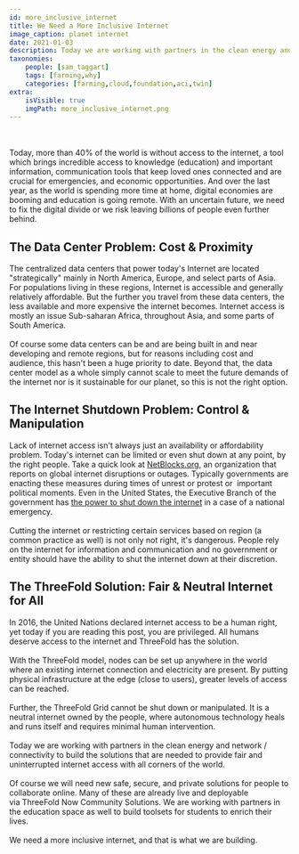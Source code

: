 ```yaml
---
id: more_inclusive_internet
title: We Need a More Inclusive Internet
image_caption: planet internet
date: 2021-01-03
description: Today we are working with partners in the clean energy and network / connectivity to build the solutions that are needed to provide fair and uninterrupted internet access with all corners of the world.
taxonomies:
    people: [sam_taggart]
    tags: [farming,why]
    categories: [farming,cloud,foundation,aci,twin]
extra:
    isVisible: true
    imgPath: more_inclusive_internet.png
---
```

<br/>
<br/>
Today, more than 40% of the world is without access to the internet, a tool which brings incredible access to knowledge (education) and important information, communication tools that keep loved ones connected and are crucial for emergencies, and economic opportunities. And over the last year, as the world is spending more time at home, digital economies are booming and education is going remote. With an uncertain future, we need to fix the digital divide or we risk leaving billions of people even further behind.

## The Data Center Problem: Cost & Proximity

The centralized data centers that power today's Internet are located "strategically" mainly in North America, Europe, and select parts of Asia. For populations living in these regions, Internet is accessible and generally relatively affordable. But the further you travel from these data centers, the less available and more expensive the internet becomes. Internet access is mostly an issue Sub-saharan Africa, throughout Asia, and some parts of South America.
<br/>
<br/>
Of course some data centers can be and are being built in and near developing and remote regions, but for reasons including cost and audience, this hasn't been a huge priority to date. Beyond that, the data center model as a whole simply cannot scale to meet the future demands of the internet nor is it sustainable for our planet, so this is not the right option.

## The Internet Shutdown Problem: Control & Manipulation

Lack of internet access isn't always just an availability or affordability problem. Today's internet can be limited or even shut down at any point, by the right people. Take a quick look at [NetBlocks.org](https://netblocks.org/reports), an organization that reports on global internet disruptions or outages. Typically governments are enacting these measures during times of unrest or protest or  important political moments. Even in the United States, the Executive Branch of the government has [the power to shut down the internet](https://www.klemchuk.com/ip-law-trends/government-power-to-shut-down-the-internet) in a case of a national emergency.
<br/>
<br/>
Cutting the internet or restricting certain services based on region (a common practice as well) is not only not right, it's dangerous. People rely on the internet for information and communication and no government or entity should have the ability to shut the internet down at their discretion.

## The ThreeFold Solution: Fair & Neutral Internet for All

In 2016, the United Nations declared internet access to be a human right, yet today if you are reading this post, you are privileged. All humans deserve access to the internet and ThreeFold has the solution.
<br/>
<br/>
With the ThreeFold model, nodes can be set up anywhere in the world where an existing internet connection and electricity are present. By putting physical infrastructure at the edge (close to users), greater levels of access can be reached.
<br/>
<br/>
Further, the ThreeFold Grid cannot be shut down or manipulated. It is a neutral internet owned by the people, where autonomous technology heals and runs itself and requires minimal human intervention.
<br/>
<br/>
Today we are working with partners in the clean energy and network / connectivity to build the solutions that are needed to provide fair and uninterrupted internet access with all corners of the world.
<br/>
<br/>
Of course we will need new safe, secure, and private solutions for people to collaborate online. Many of these are already live and deployable via ThreeFold Now Community Solutions. We are working with partners in the education space as well to build toolsets for students to enrich their lives.
<br/>
<br/>
We need a more inclusive internet, and that is what we are building.
